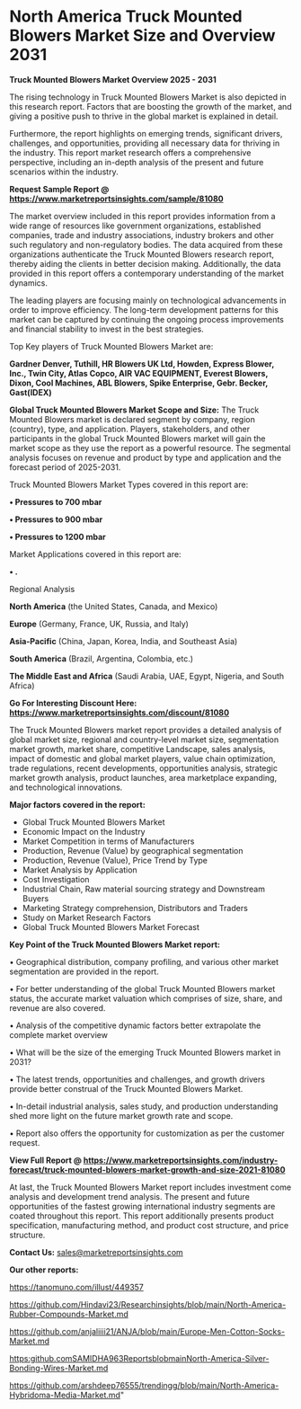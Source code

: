 
# North America Truck Mounted Blowers Market Size and Overview 2031

<Strong> Truck Mounted Blowers Market Overview 2025 - 2031</strong>

The rising technology in Truck Mounted Blowers Market is also depicted in this research report. Factors that are boosting the growth of the market, and giving a positive push to thrive in the global market is explained in detail.

Furthermore, the report highlights on emerging trends, significant drivers, challenges, and opportunities, providing all necessary data for thriving in the industry. This report market research offers a comprehensive perspective, including an in-depth analysis of the present and future scenarios within the industry.

<strong>Request Sample Report @ <a href=https://www.marketreportsinsights.com/sample/81080>https://www.marketreportsinsights.com/sample/81080</a></strong>

The market overview included in this report provides information from a wide range of resources like government organizations, established companies, trade and industry associations, industry brokers and other such regulatory and non-regulatory bodies. The data acquired from these organizations authenticate the Truck Mounted Blowers research report, thereby aiding the clients in better decision making. Additionally, the data provided in this report offers a contemporary understanding of the market dynamics.

The leading players are focusing mainly on technological advancements in order to improve efficiency. The long-term development patterns for this market can be captured by continuing the ongoing process improvements and financial stability to invest in the best strategies.

Top Key players of Truck Mounted Blowers Market are:

<strong>Gardner Denver, Tuthill, HR Blowers UK Ltd, Howden, Express Blower, Inc., Twin City, Atlas Copco, AIR VAC EQUIPMENT, Everest Blowers, Dixon, Cool Machines, ABL Blowers, Spike Enterprise, Gebr. Becker, Gast(IDEX)</strong>

<strong><b>Global Truck Mounted Blowers Market Scope and Size:</b></strong>
The Truck Mounted Blowers market is declared segment by company, region (country), type, and application. Players, stakeholders, and other participants in the global Truck Mounted Blowers market will gain the market scope as they use the report as a powerful resource. The segmental analysis focuses on revenue and product by type and application and the forecast period of 2025-2031.

Truck Mounted Blowers Market Types covered in this report are:

<strong>• Pressures to 700 mbar

• Pressures to 900 mbar

• Pressures to 1200 mbar</strong>

Market Applications covered in this report are:

<strong>• .</strong> 

Regional Analysis

<strong>North America</strong> (the United States, Canada, and Mexico)

<strong>Europe</strong> (Germany, France, UK, Russia, and Italy)

<strong>Asia-Pacific</strong> (China, Japan, Korea, India, and Southeast Asia)

<strong>South America</strong> (Brazil, Argentina, Colombia, etc.)

<strong>The Middle East and Africa</strong> (Saudi Arabia, UAE, Egypt, Nigeria, and South Africa)

<strong>Go For Interesting Discount Here: <a href=https://www.marketreportsinsights.com/discount/81080>https://www.marketreportsinsights.com/discount/81080</a></strong>

The Truck Mounted Blowers market report provides a detailed analysis of global market size, regional and country-level market size, segmentation market growth, market share, competitive Landscape, sales analysis, impact of domestic and global market players, value chain optimization, trade regulations, recent developments, opportunities analysis, strategic market growth analysis, product launches, area marketplace expanding, and technological innovations.

<strong><b>Major factors covered in the report:</b></strong>
<ul>
  <li>Global Truck Mounted Blowers Market </li>
  <li>Economic Impact on the Industry</li>
  <li>Market Competition in terms of Manufacturers</li>
  <li>Production, Revenue (Value) by geographical segmentation</li>
  <li>Production, Revenue (Value), Price Trend by Type</li>
  <li>Market Analysis by Application</li>
  <li>Cost Investigation</li>
  <li>Industrial Chain, Raw material sourcing strategy and Downstream Buyers</li>
  <li>Marketing Strategy comprehension, Distributors and Traders</li>
  <li>Study on Market Research Factors</li>
  <li>Global Truck Mounted Blowers Market Forecast</li>
</ul>

<strong><b>Key Point of the Truck Mounted Blowers Market report:</b></strong>

• Geographical distribution, company profiling, and various other market segmentation are provided in the report.

• For better understanding of the global Truck Mounted Blowers market status, the accurate market valuation which comprises of size, share, and revenue are also covered.

• Analysis of the competitive dynamic factors better extrapolate the complete market overview

• What will be the size of the emerging Truck Mounted Blowers market in 2031?

• The latest trends, opportunities and challenges, and growth drivers provide better construal of the Truck Mounted Blowers Market.

• In-detail industrial analysis, sales study, and production understanding shed more light on the future market growth rate and scope.

• Report also offers the opportunity for customization as per the customer request.

<strong><b>View Full Report @ <a href=https://www.marketreportsinsights.com/industry-forecast/truck-mounted-blowers-market-growth-and-size-2021-81080>https://www.marketreportsinsights.com/industry-forecast/truck-mounted-blowers-market-growth-and-size-2021-81080</a></b></strong>


At last, the Truck Mounted Blowers Market report includes investment come analysis and development trend analysis. The present and future opportunities of the fastest growing international industry segments are coated throughout this report. This report additionally presents product specification, manufacturing method, and product cost structure, and price structure.

<strong>Contact Us:</strong>
sales@marketreportsinsights.com

<strong>Our other reports:</strong>

<a href=https://tanomuno.com/illust/449357>https://tanomuno.com/illust/449357</a>

<a href=https://github.com/Hindavi23/Researchinsights/blob/main/North-America-Rubber-Compounds-Market.md>https://github.com/Hindavi23/Researchinsights/blob/main/North-America-Rubber-Compounds-Market.md</a>

<a href=https://github.com/anjaliiii21/ANJA/blob/main/Europe-Men-Cotton-Socks-Market.md>https://github.com/anjaliiii21/ANJA/blob/main/Europe-Men-Cotton-Socks-Market.md</a>

<a href=https:github.comSAMIDHA963ReportsblobmainNorth-America-Silver-Bonding-Wires-Market.md>https:github.comSAMIDHA963ReportsblobmainNorth-America-Silver-Bonding-Wires-Market.md</a>

<a href=https://github.com/arshdeep76555/trendingg/blob/main/North-America-Hybridoma-Media-Market.md>https://github.com/arshdeep76555/trendingg/blob/main/North-America-Hybridoma-Media-Market.md</a>"
